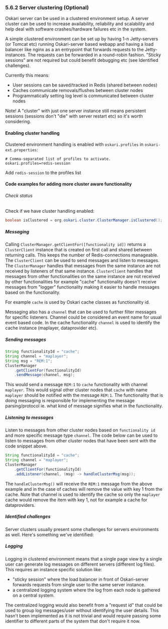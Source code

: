 ### 5.6.2 Server clustering (Optional)

Oskari server can be used in a clustered environment setup.
A server cluster can be used to increase availability, reliability and scalability and help
deal with software crashes/hardware failures etc in the system.

A simple clustered environment can be set up by having 1-n Jetty-servers (or Tomcat etc) running Oskari-server based webapp and having a load balancer
like nginx as a an entrypoint that forwards requests to the Jetty-instances. The requests can be forwarded in a round-robin fashion. "Sticky sessions"
 are not required but could benefit debugging etc (see Identified challenges).

Currently this means:
- User sessions can be saved/tracked in Redis (shared between nodes)
- Caches communicate removals/flushes between cluster nodes
- Programmatically setting log level is communicated between cluster nodes

Note! A "cluster" with just one server instance still means persistent sessions (sessions don't "die" with server restart etc) so it's worth considering.

#### Enabling cluster handling

Clustered environment handling is enabled with `oskari.profiles` in `oskari-ext.properties`:

```
# Comma-separated list of profiles to activate.
oskari.profiles=redis-session
```
Add `redis-session` to the profiles list

#### Code examples for adding more cluster aware functionality

###### Check status

Check if we have cluster handling enabled:

```java
boolean isClustered = org.oskari.cluster.ClusterManager.isClustered();
```

##### Messaging

Calling `ClusterManager.getClientFor([functionality id])` returns a `ClusterClient` instance that is created on first call and shared between returning calls. This keeps the number of Redis-connections manageable. The `ClusterClient` can be used to send messages and listen to messages. The `ClusterManager` handles that messages from the same instance are not received by listeners of that same instance. `ClusterClient` handles that messages from other functionalities on the same instance are not received by other functionalities for example "cache" functionality doesn't receive messages from "logger" functionality making it easier to handle messages based on the functionality.

For example `cache` is used by Oskari cache classes as functionality id.

Messaging also has a `channel` that can be used to further filter messages for specific listeners. Channel could be considered an event name for usual event based code. In the cache functionality `channel` is used to identify the cache instance (maplayer, dataprovider etc).

##### Sending messages

```java
String functionalityId = "cache";
String channel = "maplayer";
String msg = "REM:1";
ClusterManager
    .getClientFor(functionalityId)
    .sendMessage(channel, msg);
```
This would send a message `REM:1` to `cache` functionality with channel `maplayer`. This would signal other cluster nodes that `cache` with name `maplayer` should be notified with the message `REM:1`. The functionality that is doing messaging is responsible for implementing the message parsing/protocol ie. what kind of message signifies what in the functionality.

##### Listening to messages

Listen to messages from other cluster nodes based on `functionality id` and more specific message type `channel`. The code below can be used to listen to messages from other cluster nodes that have been sent with the code snippet above.

```java
String functionalityId = "cache";
String channel = "maplayer";
ClusterManager
    .getClientFor(functionalityId)
    .addListener(channel, (msg) -> handleClusterMsg(msg));
```
The `handleClusterMsg()` will receive the `REM:1` message from the above example and in the case of caches will remove the value with key 1 from the cache. Note that channel is used to identify the cache so only the `maplayer` cache would remove the item with key 1, not for example a cache for dataproviders.

##### Identified challenges

Server clusters usually present some challenges for servers environments as well. Here's something we've identified:

##### Logging

Logging in clustered environment means that a single page view by a single user can generate log messages on different servers (different log files).
This requires an instance specific solution like:
- "sticky session" where the load balancer in front of Oskari-server forwards requests from single user to the same server instance.
- a centralized logging system where the log from each node is gathered on a central system.

The centralized logging would also benefit from a "request id" that could be used to group log messages/user without identifying the user details. This hasn't been implemented as it is not trivial and would require passing some identifier to different parts of the system that don't require it now.
